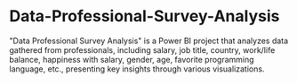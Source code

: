 # Data-Professional-Survey-Analysis
"Data Professional Survey Analysis" is a Power BI project that analyzes data gathered from professionals, including salary, job title, country, work/life balance, happiness with salary, gender, age, favorite programming language, etc., presenting key insights through various visualizations.
